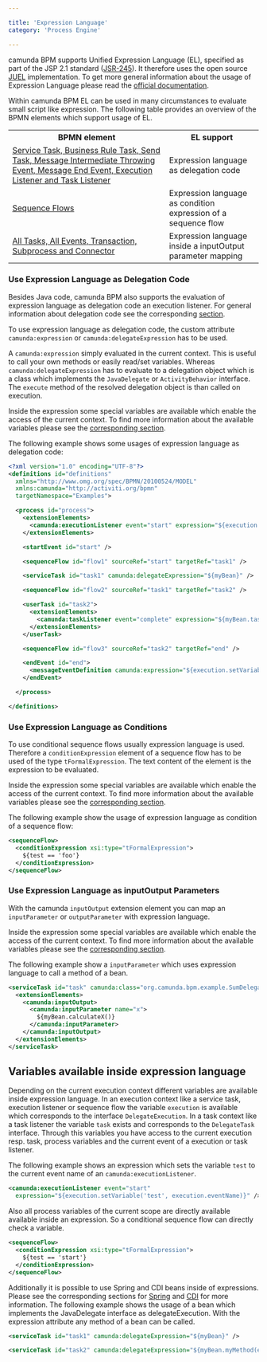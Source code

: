 ```yaml
---

title: 'Expression Language'
category: 'Process Engine'

---
```


camunda BPM supports Unified Expression Language (EL), specified as part of the JSP 2.1 standard
([JSR-245][]). It therefore uses the open source [JUEL][] implementation. To get more general
information about the usage of Expression Language please read the [official documentation][].

Within camunda BPM EL can be used in many circumstances to evaluate small script like
expression. The following table provides an overview of the BPMN elements which support
usage of EL.

<table class="table desc-table">
  <tr>
    <th>BPMN element</th>
    <th>EL support</th>
  </tr>
  <tr>
    <td>
      <a href="#process-engine-expression-language-use-expression-language-as-delegation-code">
        Service Task, Business Rule Task, Send Task,
        Message Intermediate Throwing Event, Message End Event, Execution Listener and
        Task Listener
      </a>
    </td>
    <td>Expression language as delegation code</td>
  </tr>
  <tr>
    <td>
      <a href="#process-engine-expression-language-use-expression-language-as-condition">
        Sequence Flows
      </a>
    </td>
    <td>Expression language as condition expression of a sequence flow</td>
  </tr>
  <tr>
    <td>
        <a href="#process-engine-use-expression-language-as-inputoutput-parameters">
          All Tasks, All Events, Transaction, Subprocess and Connector
        </a>
    </td>
    <td>Expression language inside a inputOutput parameter mapping</td>
  </tr>
</table>


### Use Expression Language as Delegation Code

Besides Java code, camunda BPM also supports the evaluation of expression language as delegation code an execution
listener. For general information about delegation code see the corresponding
[section](ref:#process-engine-delegation-code).

To use expression language as delegation code, the custom attribute `camunda:expression` or
`camunda:delegateExpression` has to be used.

A `camunda:expression` simply evaluated in the current context. This is useful to call your
own methods or easily read/set variables. Whereas `camunda:delegateExpression` has to evaluate to a
delegation object which is a class which implements the `JavaDelegate` or `ActivityBehavior`
interface. The `execute` method of the resolved delegation object is than called on execution.

Inside the expression some special variables are available which enable the access of the current
context. To find more information about the available variables please see the [corresponding
section][variables].

The following example shows some usages of expression language as delegation code:

```xml
<?xml version="1.0" encoding="UTF-8"?>
<definitions id="definitions"
  xmlns="http://www.omg.org/spec/BPMN/20100524/MODEL"
  xmlns:camunda="http://activiti.org/bpmn"
  targetNamespace="Examples">

  <process id="process">
    <extensionElements>
      <camunda:executionListener event="start" expression="${execution.setVariable('test', 'foo')}" />
    </extensionElements>

    <startEvent id="start" />

    <sequenceFlow id="flow1" sourceRef="start" targetRef="task1" />

    <serviceTask id="task1" camunda:delegateExpression="${myBean}" />

    <sequenceFlow id="flow2" sourceRef="task1" targetRef="task2" />

    <userTask id="task2">
      <extensionElements>
        <camunda:taskListener event="complete" expression="${myBean.taskDone(task)}" />
      </extensionElements>
    </userTask>

    <sequenceFlow id="flow3" sourceRef="task2" targetRef="end" />

    <endEvent id="end">
      <messageEventDefinition camunda:expression="${execution.setVariable('done', true)}" />
    </endEvent>

  </process>

</definitions>
```

### Use Expression Language as Conditions

To use conditional sequence flows usually expression language is used. Therefore a
`conditionExpression` element of a sequence flow has to be used of the type `tFormalExpression`.
The text content of the element is the expression to be evaluated.

Inside the expression some special variables are available which enable the access of the current
context. To find more information about the available variables please see the [corresponding
section][variables].

The following example show the usage of expression language as condition of a sequence flow:

```xml
<sequenceFlow>
  <conditionExpression xsi:type="tFormalExpression">
    ${test == 'foo'}
  </conditionExpression>
</sequenceFlow>
```


### Use Expression Language as inputOutput Parameters

With the camunda `inputOutput` extension element you can map an `inputParameter` or `outputParameter`
with expression language.

Inside the expression some special variables are available which enable the access of the current
context. To find more information about the available variables please see the [corresponding
section][variables].

The following example show a `inputParameter` which uses expression language to call a method of
a bean.

```xml
<serviceTask id="task" camunda:class="org.camunda.bpm.example.SumDelegate">
  <extensionElements>
    <camunda:inputOutput>
      <camunda:inputParameter name="x">
        ${myBean.calculateX()}
      </camunda:inputParameter>
    </camunda:inputOutput>
  </extensionElements>
</serviceTask>
```


## Variables available inside expression language

Depending on the current execution context different variables are available inside expression
language. In an execution context like a service task, execution listener or sequence flow the
variable `execution` is available which corresponds to the interface `DelegateExecution`. In a task
context like a task listener the variable `task` exists and corresponds to the `DelegateTask`
interface. Through this variables you have access to the current execution resp. task, process
variables and the current event of a execution or task listener.

The following example shows an expression which sets the variable `test` to the current
event name of an `camunda:executionListener`.

```xml
<camunda:executionListener event="start"
  expression="${execution.setVariable('test', execution.eventName)}" />
```

Also all process variables of the current scope are directly available available inside an
expression. So a conditional sequence flow can directly check a variable.

```xml
<sequenceFlow>
  <conditionExpression xsi:type="tFormalExpression">
    ${test == 'start'}
  </conditionExpression>
</sequenceFlow>
```

Additionally it is possible to use Spring and CDI beans inside of expressions. Please see
the corresponding sections for [Spring][] and [CDI][] for more information. The following
example shows the usage of a bean which implements the JavaDelegate interface as delegateExecution.
With the expression attribute any method of a bean can be called.

```xml
<serviceTask id="task1" camunda:delegateExpression="${myBean}" />

<serviceTask id="task2" camunda:delegateExpression="${myBean.myMethod(execution)}" />
```


[JSR-245]: http://jcp.org/aboutJava/communityprocess/final/jsr245/
[JUEL]: http://juel.sourceforge.net/
[official documentation]: http://docs.oracle.com/javaee/5/tutorial/doc/bnahq.html
[variables]: #process-engine-expression-language-variables-available-inside-expression-language
[Spring]: #spring-framework-integration-expression-resolving
[CDI]: #cdi-and-java-ee-integration-expression-resolving
